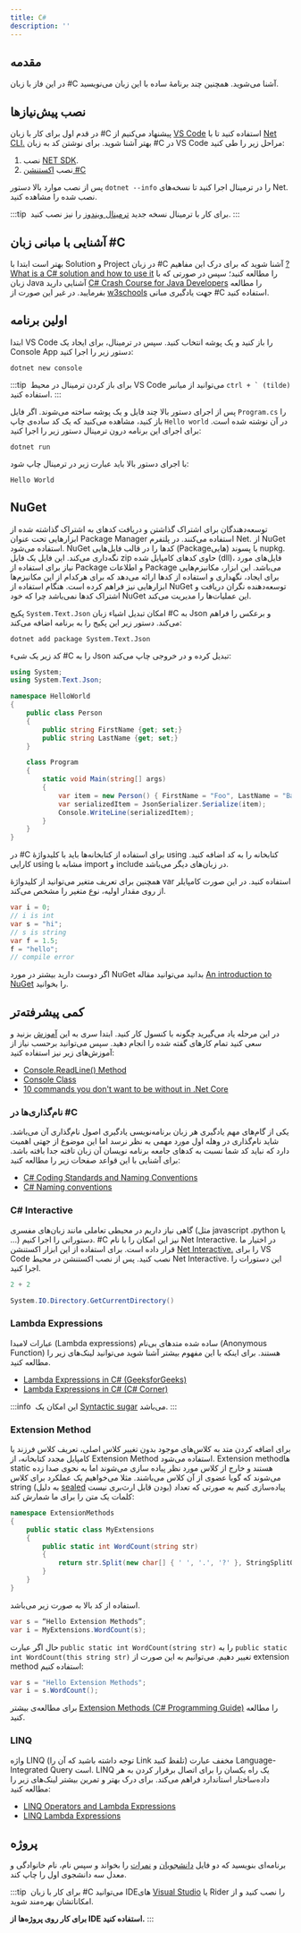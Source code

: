 ```yaml
---
title: C#
description: ''
---
```


## مقدمه

در این فاز با زبان #C
آشنا ‌می‌شوید. همچنین چند برنامۀ ساده با این زبان می‌نویسید.

## نصب پیش‌نیازها

در قدم اول برای کار با زبان #C
پیشنهاد می‌کنیم از [VS Code](https://code.visualstudio.com/)
استفاده کنید تا با [Net CLI.](https://docs.microsoft.com/en-us/dotnet/core/tools/)
بهتر آشنا شوید.
برای نوشتن کد به زبان #C
در VS Code
مراحل زیر را طی کنید:

1. نصب [NET SDK](https://dotnet.microsoft.com/en-us/download).
1. نصب [اکستنشن #C](https://marketplace.visualstudio.com/items?itemName=ms-dotnettools.csharp)

پس از نصب موارد بالا دستور `dotnet --info`
را در ترمینال اجرا کنید تا نسخه‌های Net.
نصب شده را مشاهده کنید.

:::tip ‌
برای کار با ترمینال نسخه جدید [ترمینال ویندوز](https://github.com/microsoft/terminal/releases)
را نیز نصب کنید.
:::

## آشنایی با مبانی زبان #C

بهتر است ابتدا با Solution
و Project
در زبان #C
آشنا شوید که برای درک این مفاهیم [?What is a C# solution and how to use it](https://stackoverflow.com/a/40400159/7498797)
را مطالعه کنید؛ سپس در صورتی که با زبان Java
آشنایی دارید [C# Crash Course for Java Developers](https://nerdparadise.com/programming/csharpforjavadevs)
را مطالعه بفرمایید. در غیر این صورت از [w3schools](https://www.w3schools.com/cs/index.php)
جهت یادگیری مبانی #C
استفاده ‌‌‌‌‌‌‌کنید.

## اولین برنامه

ابتدا VS Code
را باز کنید و یک پوشه انتخاب کنید. سپس در ترمینال، برای ایجاد یک Console App
دستور زیر را اجرا کنید:

```shell
dotnet new console
```

:::tip ‌
برای باز کردن ترمینال در محیط VS Code
می‌توانید از میانبر `` ctrl + ` (tilde) ``
استفاده کنید.
:::

پس از اجرای دستور بالا چند فایل و یک پوشه ساخته می‌شوند. اگر فایل `Program.cs`
را باز کنید، مشاهده می‌کنید که یک کد ساده‌ی چاپ `Hello world`
در آن نوشته شده است. برای اجرای این برنامه درون ترمینال دستور زیر را اجرا کنید:

```shell
dotnet run
```

با اجرای دستور بالا باید عبارت زیر در ترمینال چاپ شود:

```shell
Hello World
```

## NuGet

توسعه‌دهندگان برای اشتراک گذاشتن و دریافت کدهای به اشتراک گذاشته شده از ابزارهایی تحت عنوان Package Manager
استفاده می‌‌کنند. در پلتفرم Net.
از NuGet
استفاده ‌می‌شود. NuGet
کدها را در قالب فایل‌هایی (Packageهایی)
با پسوند nupkg.
نگه‌داری می‌کند. این فایل یک فایل zip
حاوی کدهای کامپایل شده (dll)،
فایل‌های مورد نیاز برای استفاده از Package
و اطلاعات Package
می‌باشد. این ابزار، مکانیزم‌هایی برای ایجاد، نگهداری و استفاده از کدها ارائه می‌دهد که برای هرکدام از این مکانیزم‌ها ابزارهایی نیز فراهم کرده است. هنگام استفاده از NuGet
توسعه‌دهنده نگران دریافت و اشتراک کدها نمی‌باشد چرا که خود NuGet
این عملیات‌ها را مدیریت می‌کند.

پکیج `System.Text.Json`
امکان تبدیل اشیاء زبان #C
به Json
و برعکس را فراهم می‌کند. دستور زیر این پکیج را به برنامه اضافه می‌کند:

```shell
dotnet add package System.Text.Json
```

کد زیر یک شیء #C
را به Json
تبدیل کرده و در خروجی چاپ می‌کند:

```csharp
using System;
using System.Text.Json;

namespace HelloWorld
{
    public class Person
    {
        public string FirstName {get; set;}
        public string LastName {get; set;}
    }

    class Program
    {
        static void Main(string[] args)
        {
            var item = new Person() { FirstName = "Foo", LastName = "Bar"};
            var serializedItem = JsonSerializer.Serialize(item);
            Console.WriteLine(serializedItem);
        }
    }
}
```

در #C
برای استفاده از کتابخانه‌ها باید با کلیدواژۀ using
کتابخانه را به کد اضافه کنید. کارایی using
مشابه با import
و include
در زبان‌های دیگر می‌باشد.

همچنین برای تعریف متغیر می‌توانید از کلیدواژۀ var
استفاده کنید. در این صورت کامپایلر از روی مقدار اولیه، نوع متغیر را مشخص می‌کند.

```csharp
var i = 0;
// i is int
var s = "hi";
// s is string
var f = 1.5;
f = "hello";
// compile error
```

اگر دوست دارید بیشتر در مورد NuGet
بدانید می‌توانید مقاله [An introduction to NuGet](https://docs.microsoft.com/en-us/nuget/what-is-nuget)
را بخوانید.

## کمی پیشرفته‌تر

در این مرحله یاد می‌گیرید چگونه با کنسول کار کنید.
ابتدا سری به این [آموزش](https://softchris.github.io/pages/dotnet-core.html#creating-a-solution)
بزنید و سعی کنید تمام کارهای گفته شده را انجام دهید. سپس می‌توانید برحسب نیاز از آموزش‌های زیر نیز استفاده کنید:

-   [Console.ReadLine() Method](<https://www.geeksforgeeks.org/console-readline-method-in-c-sharp/#:~:text=Console.-,ReadLine()%20Method%20in%20C%23,user%20presses%20the%20Enter%20key.>)
-   [Console Class](https://www.geeksforgeeks.org/console-class-in-c-sharp/#:~:text=Weekday%20in%20C%23-,Console%20Class%20in%20C%23,output%20from%20the%20computer%20end.)
-   [10 commands you don't want to be without in .Net Core](https://softchris.github.io/pages/dotnet-10-commands.html#_4-dotnet-run)

### نام‌گذاری‌ها در #C

یکی از گام‌های مهم یادگیری هر زبان برنامه‌نویسی یادگیری اصول نام‌گذاری آن می‌باشد. شاید نام‌گذاری در وهله اول مورد مهمی به نظر نرسد اما این موضوع از جهتی اهمیت دارد که نباید کد شما نسبت به کدهای جامعه برنامه نویسان آن زبان تافته جدا بافته باشد. برای آشنایی با این قواعد صفحات زیر را مطالعه کنید:

-   [C# Coding Standards and Naming Conventions](https://github.com/ktaranov/naming-convention/blob/master/C%23%20Coding%20Standards%20and%20Naming%20Conventions.md)
-   [C# Naming conventions](https://docs.microsoft.com/en-us/dotnet/csharp/fundamentals/coding-style/coding-conventions#naming-conventions)

### C# Interactive

گاهی نیاز داریم در محیطی تعاملی مانند زبان‌های مفسری (مثل javascript ،python یا ...) دستوراتی را اجرا کنیم. #C نیز این امکان را با نام Net Interactive. در اختیار ما قرار داده است. برای استفاده از این ابزار اکستنشن [Net Interactive.](https://marketplace.visualstudio.com/items?itemName=ms-dotnettools.dotnet-interactive-vscode) را برای VS Code نصب کنید.
پس از نصب اکستنشن در محیط Net Interactive. این دستورات را اجرا کنید.

```csharp
2 + 2
```

```csharp
System.IO.Directory.GetCurrentDirectory()
```

### Lambda Expressions

عبارات لامبدا (Lambda expressions)
ساده شده متدهای بی‌نام (Anonymous Function)
هستند.
برای اینکه با این مفهوم بیشتر آشنا شوید می‌توانید لینک‌های زیر را مطالعه کنید.

-   [Lambda Expressions in C# (GeeksforGeeks)](https://www.geeksforgeeks.org/lambda-expressions-in-c-sharp/)
-   [Lambda Expressions in C# (C# Corner)](https://www.c-sharpcorner.com/UploadFile/bd6c67/lambda-expressions-in-C-Sharp/)

:::info ‌
این امکان یک [Syntactic sugar](https://en.wikipedia.org/wiki/Syntactic_sugar)
می‌باشد.
:::

### Extension Method

برای اضافه کردن متد به کلاس‌های موجود بدون تغییر کلاس اصلی، تعریف کلاس فرزند یا کامپایل مجدد کتابخانه، از Extension Method
استفاده می‌شود. Extension methodها
static
هستند و خارج از کلاس مورد نظر پیاده سازی می‌شوند اما به نحوی صدا زده می‌شوند که گویا عضوی از آن کلاس می‌باشند.
مثلا می‌خواهیم یک عملکرد برای کلاس string
(به دلیل [sealed](https://docs.microsoft.com/en-us/dotnet/csharp/language-reference/keywords/sealed)
بودن قابل ارث‌بری نیست) پیاده‌سازی کنیم به صورتی که تعداد کلمات یک متن را برای ما شمارش کند:

```csharp
namespace ExtensionMethods
{
    public static class MyExtensions
    {
        public static int WordCount(string str)
        {
            return str.Split(new char[] { ' ', '.', '?' }, StringSplitOptions.RemoveEmptyEntries).Length;
        }
    }
}
```

استفاده از کد بالا به صورت زیر می‌باشد.

```csharp
var s = “Hello Extension Methods”;
var i = MyExtensions.WordCount(s);
```

حال اگر عبارت `public static int WordCount(string str)`
را به `public static int WordCount(this string str)`
تغییر دهیم. می‌توانیم به این صورت از extension method
استفاده کنیم:

```csharp
var s = "Hello Extension Methods";
var i = s.WordCount();
```

برای مطالعه‌ی بیشتر [Extension Methods (C# Programming Guide)](https://docs.microsoft.com/en-us/dotnet/csharp/programming-guide/classes-and-structs/extension-methods)
را مطالعه کنید.

### LINQ

واژه LINQ (توجه داشته باشید که آن را Link تلفظ کنید) مخفف عبارت Language-Integrated Query است. LINQ یک راه یکسان را برای اتصال برقرار کردن به هر داده‌ساختار استاندارد فراهم می‌کند.
برای درک بهتر و تمرین بیشتر لینک‌های زیر را مطالعه کنید:

-   [LINQ Operators and Lambda Expressions](https://www.c-sharpcorner.com/UploadFile/babu_2082/linq-operators-and-lambda-expression-syntax-examples/)
-   [LINQ Lambda Expressions](https://www.tutlane.com/tutorial/linq/linq-lambda-expressions)

## پروژه

برنامه‌ای بنویسید که دو فایل [دانشجویان](/datasets/scores.json)
و [نمرات](/datasets/students.json)
را بخواند و سپس نام، نام خانوادگی و معدل سه دانشجوی اول را چاپ کند.

:::tip ‌
برای کار با زبان #C
می‌توانید IDEهای
[Visual Studio](https://visualstudio.microsoft.com/downloads/)
یا Rider
را نصب کنید و از امکاناتشان بهره‌مند شوید.

**برای کار روی پروژه‌ها از IDE استفاده ‌‌‌‌کنید.**
:::
